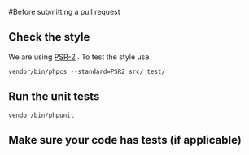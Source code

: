 #Before submitting a pull request

## Check the style
We are using [PSR-2](http://www.php-fig.org/psr/psr-2/) . To test the style use 
```
vendor/bin/phpcs --standard=PSR2 src/ test/
```

## Run the unit tests
```
vendor/bin/phpunit
```

## Make sure your code has tests (if applicable)
